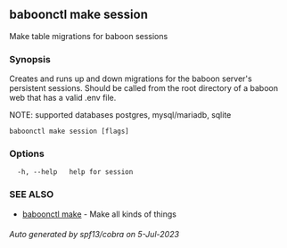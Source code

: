 ## baboonctl make session

Make table migrations for baboon sessions

### Synopsis

Creates and runs up and down migrations for the baboon server's persistent sessions.
Should be called from the root directory of a baboon web that has a valid .env file.

NOTE: supported databases postgres, mysql/mariadb, sqlite


```
baboonctl make session [flags]
```

### Options

```
  -h, --help   help for session
```

### SEE ALSO

* [baboonctl make](baboonctl_make.md)	 - Make all kinds of things

###### Auto generated by spf13/cobra on 5-Jul-2023
